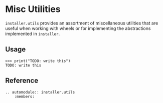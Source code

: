 # Misc Utilities

`installer.utils` provides an assortment of miscellaneous utilities that are
useful when working with wheels or for implementing the abstractions implemented in `installer`.

## Usage

```pycon
>>> print("TODO: write this")
TODO: write this
```

## Reference

```{eval-rst}
.. automodule:: installer.utils
    :members:
```
